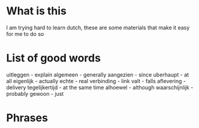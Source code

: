 # What is this
I am trying hard to learn dutch, these are some materials that make it easy for me to do so

# List of good words
uitleggen - explain
algemeen - generally
aangezien - since
uberhaupt - at all
eigenlijk - actually
echte - real
verbinding - link
valt - falls
aflevering - delivery
tegelijkertijd - at the same time
alhoewel - although
waarschijnlijk - probably
gewoon - just

# Phrases
